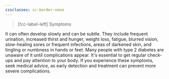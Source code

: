 ```yaml
---
cssclasses: cc-border-none
---
```


> [!cc-label-left] Symptoms

It can often develop slowly and can be subtle. They include frequent urination, increased thirst and hunger, weight loss, fatigue, blurred vision, slow-healing sores or frequent infections, areas of darkened skin, and tingling or numbness in hands or feet. Many people with type 2 diabetes are unaware of it until complications appear. It's essential to get regular check-ups and pay attention to your body. If you experience these symptoms, seek medical advice, as early detection and treatment can prevent more severe complications.